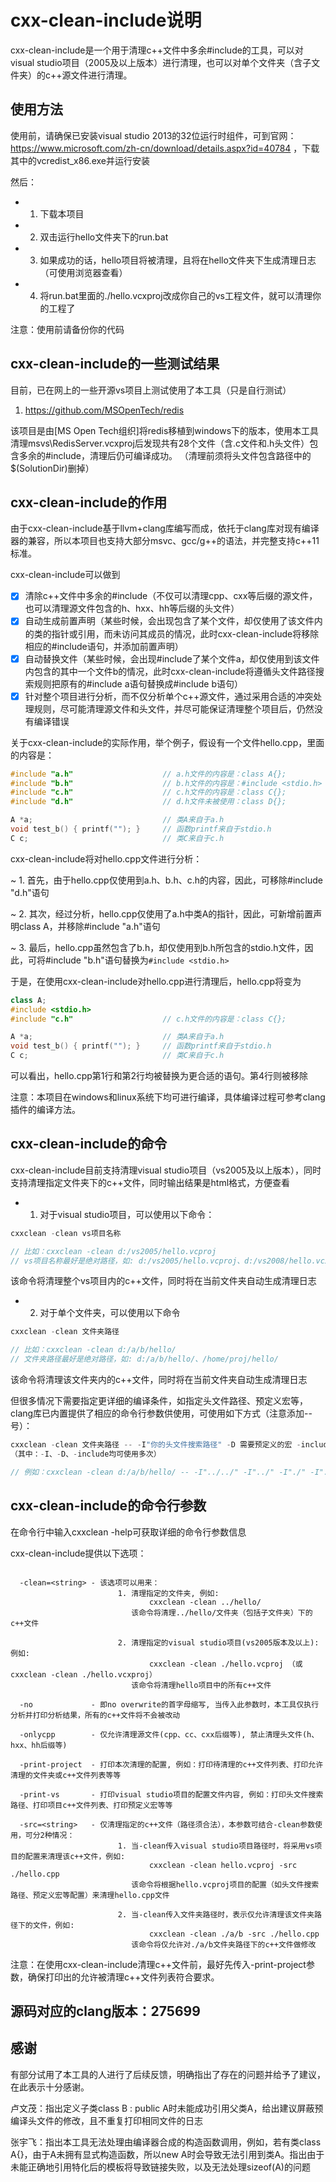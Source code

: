 cxx-clean-include说明
=====

cxx-clean-include是一个用于清理c++文件中多余#include的工具，可以对visual studio项目（2005及以上版本）进行清理，也可以对单个文件夹（含子文件夹）的c++源文件进行清理。

## 使用方法

使用前，请确保已安装visual studio 2013的32位运行时组件，可到官网：https://www.microsoft.com/zh-cn/download/details.aspx?id=40784 ，下载其中的vcredist_x86.exe并运行安装

然后：

* 1. 下载本项目
* 2. 双击运行hello文件夹下的run.bat
* 3. 如果成功的话，hello项目将被清理，且将在hello文件夹下生成清理日志（可使用浏览器查看）
* 4. 将run.bat里面的./hello.vcxproj改成你自己的vs工程文件，就可以清理你的工程了

注意：使用前请备份你的代码

## cxx-clean-include的一些测试结果

目前，已在网上的一些开源vs项目上测试使用了本工具（只是自行测试）

1. https://github.com/MSOpenTech/redis

该项目是由[MS Open Tech组织]将redis移植到windows下的版本，使用本工具清理msvs\RedisServer.vcxproj后发现共有28个文件（含.c文件和.h头文件）包含多余的#include，清理后仍可编译成功。
（清理前须将头文件包含路径中的$(SolutionDir)删掉）

## cxx-clean-include的作用

由于cxx-clean-include基于llvm+clang库编写而成，依托于clang库对现有编译器的兼容，所以本项目也支持大部分msvc、gcc/g++的语法，并完整支持c++11标准。

cxx-clean-include可以做到

- [x] 清除c++文件中多余的#include（不仅可以清理cpp、cxx等后缀的源文件，也可以清理源文件包含的h、hxx、hh等后缀的头文件）
- [x] 自动生成前置声明（某些时候，会出现包含了某个文件，却仅使用了该文件内的类的指针或引用，而未访问其成员的情况，此时cxx-clean-include将移除相应的#include语句，并添加前置声明）
- [x] 自动替换文件（某些时候，会出现#include了某个文件a，却仅使用到该文件内包含的其中一个文件b的情况，此时cxx-clean-include将遵循头文件路径搜索规则把原有的#include a语句替换成#include b语句）
- [x] 针对整个项目进行分析，而不仅分析单个c++源文件，通过采用合适的冲突处理规则，尽可能清理源文件和头文件，并尽可能保证清理整个项目后，仍然没有编译错误

关于cxx-clean-include的实际作用，举个例子，假设有一个文件hello.cpp，里面的内容是：

```cpp
#include "a.h"                    // a.h文件的内容是：class A{};
#include "b.h"                    // b.h文件的内容是：#include <stdio.h>
#include "c.h"                    // c.h文件的内容是：class C{};
#include "d.h"                    // d.h文件未被使用：class D{};

A *a;                             // 类A来自于a.h
void test_b() { printf(""); }     // 函数printf来自于stdio.h
C c;                              // 类C来自于c.h
```

cxx-clean-include将对hello.cpp文件进行分析：

~ 1. 首先，由于hello.cpp仅使用到a.h、b.h、c.h的内容，因此，可移除#include "d.h"语句

~ 2. 其次，经过分析，hello.cpp仅使用了a.h中类A的指针，因此，可新增前置声明class A，并移除#include "a.h"语句

~ 3. 最后，hello.cpp虽然包含了b.h，却仅使用到b.h所包含的stdio.h文件，因此，可将#include "b.h"语句替换为`#include <stdio.h>`

于是，在使用cxx-clean-include对hello.cpp进行清理后，hello.cpp将变为

```cpp
class A;
#include <stdio.h>
#include "c.h"                    // c.h文件的内容是：class C{};

A *a;                             // 类A来自于a.h
void test_b() { printf(""); }     // 函数printf来自于stdio.h
C c;                              // 类C来自于c.h
```

可以看出，hello.cpp第1行和第2行均被替换为更合适的语句。第4行则被移除

注意：本项目在windows和linux系统下均可进行编译，具体编译过程可参考clang插件的编译方法。

## cxx-clean-include的命令

cxx-clean-include目前支持清理visual studio项目（vs2005及以上版本），同时支持清理指定文件夹下的c++文件，同时输出结果是html格式，方便查看

* 1. 对于visual studio项目，可以使用以下命令：

```cpp
cxxclean -clean vs项目名称

// 比如：cxxclean -clean d:/vs2005/hello.vcproj
// vs项目名称最好是绝对路径，如: d:/vs2005/hello.vcproj、d:/vs2008/hello.vcxproj
```

该命令将清理整个vs项目内的c++文件，同时将在当前文件夹自动生成清理日志

* 2. 对于单个文件夹，可以使用以下命令

```cpp
cxxclean -clean 文件夹路径

// 比如：cxxclean -clean d:/a/b/hello/
// 文件夹路径最好是绝对路径，如: d:/a/b/hello/、/home/proj/hello/
```

该命令将清理该文件夹内的c++文件，同时将在当前文件夹自动生成清理日志

但很多情况下需要指定更详细的编译条件，如指定头文件路径、预定义宏等，clang库已内置提供了相应的命令行参数供使用，可使用如下方式（注意添加--号）：

```cpp
cxxclean -clean 文件夹路径 -- -I"你的头文件搜索路径" -D 需要预定义的宏 -include 需要强制包含的文件
（其中：-I、-D、-include均可使用多次）

// 例如：cxxclean -clean d:/a/b/hello/ -- -I"../../" -I"../" -I"./" -I"../include" -D DEBUG -D WIN32 -include platform.h
```

## cxx-clean-include的命令行参数

在命令行中输入cxxclean -help可获取详细的命令行参数信息

cxx-clean-include提供以下选项：

```

  -clean=<string> - 该选项可以用来：
                        1. 清理指定的文件夹, 例如: 
						       cxxclean -clean ../hello/
						   该命令将清理../hello/文件夹（包括子文件夹）下的c++文件

                        2. 清理指定的visual studio项目(vs2005版本及以上): 例如: 
						       cxxclean -clean ./hello.vcproj （或 cxxclean -clean ./hello.vcxproj）
						   该命令将清理hello项目中的所有c++文件

  -no             - 即no overwrite的首字母缩写, 当传入此参数时，本工具仅执行分析并打印分析结果，所有的c++文件将不会被改动

  -onlycpp        - 仅允许清理源文件(cpp、cc、cxx后缀等), 禁止清理头文件(h、hxx、hh后缀等)

  -print-project  - 打印本次清理的配置, 例如：打印待清理的c++文件列表、打印允许清理的文件夹或c++文件列表等等

  -print-vs       - 打印visual studio项目的配置文件内容, 例如：打印头文件搜索路径、打印项目c++文件列表、打印预定义宏等等

  -src=<string>   - 仅清理指定的c++文件（路径须合法），本参数可结合-clean参数使用，可分2种情况：
                        1. 当-clean传入visual studio项目路径时，将采用vs项目的配置来清理该c++文件，例如: 
						       cxxclean -clean hello.vcproj -src ./hello.cpp
						   该命令将根据hello.vcproj项目的配置（如头文件搜索路径、预定义宏等配置）来清理hello.cpp文件

						2. 当-clean传入文件夹路径时，表示仅允许清理该文件夹路径下的文件，例如: 
						       cxxclean -clean ./a/b -src ./hello.cpp
						   该命令将仅允许对./a/b文件夹路径下的c++文件做修改

```

注意：在使用cxx-clean-include清理c++文件前，最好先传入-print-project参数，确保打印出的允许被清理c++文件列表符合要求。

## 源码对应的clang版本：275699

## 感谢

有部分试用了本工具的人进行了后续反馈，明确指出了存在的问题并给予了建议，在此表示十分感谢。

卢文茂：指出定义子类class B : public A时未能成功引用父类A，给出建议屏蔽预编译头文件的修改，且不重复打印相同文件的日志

张宇飞：指出本工具无法处理由编译器合成的构造函数调用，例如，若有类class A{}，由于A未拥有显式构造函数，所以new A时会导致无法引用到类A。指出由于未能正确地引用特化后的模板将导致链接失败，以及无法处理sizeof(A)的问题